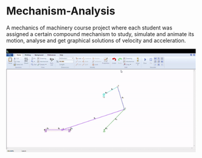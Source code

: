 # Mechanism-Analysis
A mechanics of machinery course project where each student was assigned a certain compound mechanism to study, simulate and animate its motion, analyse and get graphical solutions of velocity and acceleration.

![til](https://raw.githubusercontent.com/HadiElnemr/Mechanism-Analysis/main/mechanism.gif)
